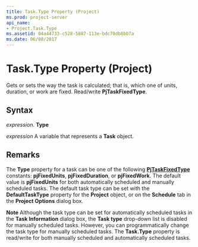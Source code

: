 ```yaml
---
title: Task.Type Property (Project)
ms.prod: project-server
api_name:
- Project.Task.Type
ms.assetid: 04a44733-c528-5887-113e-bdc70db8bb7a
ms.date: 06/08/2017
---
```



# Task.Type Property (Project)

Gets or sets the way the task is calculated; that is, which one of units, duration, or work are fixed. Read/write  **PjTaskFixedType**.


## Syntax

 _expression_. **Type**

 _expression_ A variable that represents a **Task** object.


## Remarks

The  **Type** property for a task can be one of the following **[PjTaskFixedType](pjtaskfixedtype-enumeration-project.md)** constants: **pjFixedUnits**, **pjFixedDuration**, or **pjFixedWork**. The default value is **pjFixedUnits** for both automatically scheduled and manually scheduled tasks. The default task type can be set with the **DefaultTaskType** property for the **Project** object, or on the **Schedule** tab in the **Project Options** dialog box.




 **Note**  Although the task type can be set for automatically scheduled tasks in the  **Task Information** dialog box, the **Task type** drop-down list is disabled for manually scheduled tasks. However, you can programmatically change the task type for manually scheduled tasks. The **Task.Type** property is read/write for both manually scheduled and automatically scheduled tasks.


